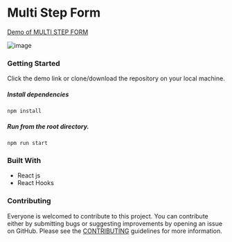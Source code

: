 
# Multi Step Form

[Demo of MULTI STEP FORM](https://cutshort-opal.vercel.app/)


![image](https://user-images.githubusercontent.com/57106245/226571368-1d54cd78-973d-40ec-9a27-90f044f49d5c.png)




### Getting Started

Click the demo link or clone/download the repository on your local machine.

##### Install dependencies

`npm install`

##### Run from the root directory.

`npm run start`

### Built With

- React js
- React Hooks


### Contributing

Everyone is welcomed to contribute to this project. You can contribute either by submitting bugs or suggesting improvements by opening an issue on GitHub. Please see the [CONTRIBUTING](CONTRIBUTION.md) guidelines for more information.
